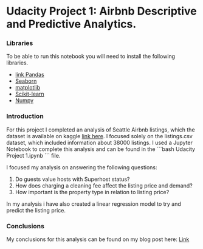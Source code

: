 # Udacity Project 1: Airbnb Descriptive and Predictive Analytics.

<h3>Libraries</h3>
<div>
  <p>To be able to run this notebook you will need to install the following libraries.</p>
  <ul>
      <li>
         <a href="https://pandas.pydata.org/">link Pandas</a>
      </li>
      <li>
        <a href = "https://seaborn.pydata.org/"> Seaborn </a>
      </li>
      <li>  
         <a href = "https://matplotlib.org/"> matplotlib </a>
      </li>
      <li>
        <a href = "https://scikit-learn.org/stable/"> Scikit-learn </a>
      </li>
      <li>
        <a href="https://numpy.org/"> Numpy</a>
  </ul>
</div>

<h3> Introduction </h3>

<div>
  <p>
    For this project I completed an analysis of Seattle Airbnb listings, which the dataset is available on kaggle <a href="url">link here</a>. I focused solely on the listings.csv dataset, which included information about 38000 listings. I used a Jupyter Notebook to complete this analysis and can be found in the 
    ```bash
    Udacity Project 1.ipynb
    ```
    file.
  </p>
 <p>
   I focused my analysis on answering the following questions:
   
   <ol>
    <li>Do guests value hosts with Superhost status?</li>
    <li>How does charging a cleaning fee affect the listing price and demand?</li>
   <li>How important is the property type in relation to listing price?</li>
  </ol>
</p>
<p>
  In my analysis i have also created a linear regression model to try and predict the listing price.
 </p>
</div>

<H3>Conclusions</h3>

<div>
  <p>
    My conclusions for this analysis can be found on my blog post here: <a href = "https://medium.com/@johnabel1997/sleeping-sound-in-seattle-5845d551e93e"> Link</a> 
  </p>
    

  
  
  
        

 
 
 

